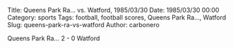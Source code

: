 Title: Queens Park Ra… vs. Watford, 1985/03/30
Date: 1985/03/30 00:00
Category: sports
Tags: football, football scores, Queens Park Ra…, Watford
Slug: queens-park-ra-vs-watford
Author: carbonero


Queens Park Ra… 2 - 0 Watford
